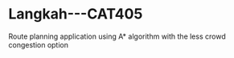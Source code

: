 # Langkah---CAT405
Route planning application using A* algorithm with the less crowd congestion option
